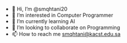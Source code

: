- 👋 Hi, I’m @smqhtani20
- 👀 I’m interested in Computer Programmer
- 🌱 I’m currently learning AI
- 💞️ I’m looking to collaborate on Programming
- 📫 How to reach me smqhtani@kacst.edu.sa

<!---
smqhtani20/smqhtani20 is a ✨ special ✨ repository because its `README.md` (this file) appears on your GitHub profile.
You can click the Preview link to take a look at your changes.
--->
